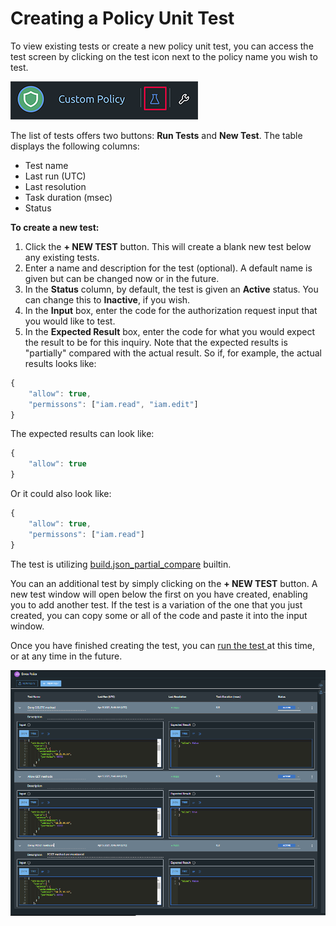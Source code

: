 # Creating a Policy Unit Test

To view existing tests or create a new policy unit test, you can access the test screen by clicking on the test icon next to the policy name you wish to test.

![Policy unit testing icon](../../.gitbook/assets/image%20%287%29.png)

The list of tests offers two buttons: **Run Tests** and **New Test**. The table displays the following columns:

* Test name
* Last run \(UTC\)
* Last resolution
* Task duration \(msec\)
* Status

**To create a new test:**

1. Click the **+ NEW TEST** button. This will create a blank new test below any existing tests.
2. Enter a name and description for the test \(optional\). A default name is given but can be changed now or in the future.
3. In the **Status** column, by default, the test is given an **Active** status. You can change this to **Inactive**, if you wish.
4. In the **Input** box, enter the code for the authorization request input that you would like to test.
5. In the **Expected Result** box, enter the code for what you would expect the result to be for this inquiry. Note that the expected results is "partially" compared with the actual result. So if, for example, the actual results looks like:

```javascript
{
    "allow": true,
    "permissons": ["iam.read", "iam.edit"]
}
```

 The expected results can look like:

```javascript
{
    "allow": true
}
```

Or it could also look like:

```javascript
{
    "allow": true,
    "permissons": ["iam.read"]
}
```

The test is utilizing [build.json\_partial\_compare](../../library/built-in-functions/build.json_partial_compare.md) builtin.

You can an additional test by simply clicking on the **+ NEW TEST** button. A new test window will open below the first on you have created, enabling you to add another test. If the test is a variation of the one that you just created, you can copy some or all of the code and paste it into the input window.

Once you have finished creating the test, you can [run the test ](running-a-policy-unit-test.md)at this time, or at any time in the future.

![Policy testing screen \(showing 3 tests\)](../../.gitbook/assets/image%20%286%29.png)

